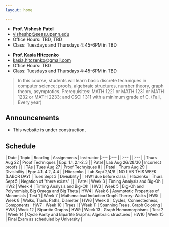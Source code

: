 ```yaml
---
layout: home

---
```

<div class="wrapper" markdown="0"><div class="footer-col-wrapper">
<div class="footer-col two-col-1">
    <ul class="contact-list">
        <li><b>Prof. Vishesh Patel</b></li>
        <li><a href="mailto:visheshp@seas.upenn.edu">visheshp@seas.upenn.edu</a></li>
        <li>Office Hours: TBD, TBD</li>
        <li>Class: Tuesdays and Thursdays 4:45-6PM in TBD</li>
    </ul>
</div>
<div class="footer-col two-col-2">
    <ul class="contact-list">
        <li><b>Prof. Kasia Hitczenko</b></li>
        <li><a href="mailto:kasia.hitczenko@gmail.com">kasia.hitczenko@gmail.com</a></li>
        <li>Office Hours: TBD</li>
        <li>Class: Tuesdays and Thursdays 4:45-6PM in TBD</li>
    </ul>
    </div>
</div></div>


> In this course, students will learn basic discrete techniques in computer science; proofs, algebraic structures, number theory, graph theory, asymptotics. Prerequisites: MATH 1221 or MATH 1231 or MATH 1232 or MATH 2233; and CSCI 1311 with a minimum grade of C. (Fall, Every year)


## Announcements ##
- This website is under construction.

## Schedule  ##

<div style="font-size:90%">

| Date | Topic | Reading | Assignments | Instructor
|:---  |:--- | |:--- | |:--- |
| Thurs Aug 22 | Proof Techniques | Epp: 1.1, 2.1-2.3 |  | Patel
| Lab Aug 26/28/30 | Incorrect proofs | | | TAs
| Tues Aug 27 | Proof Techniques II | | Patel
| Thurs Aug 29 | Divisibility | Epp: 4.1, 4.2, 4.4 | | Hitczenko
| Lab Sept 2/4/6 | NO LAB THIS WEEK (LABOR DAY)
| Tues Sept 3 | Divisibility |  | HW1 due before class | Hitczenko
| Thurs Sept 5 | Negation of "there exists" |  | | Patel
| Week 3 | Timing Analysis and Big-Oh | HW2
| Week 4 | Timing Analysis and Big-Oh | HW3
| Week 5 | Big-Oh and Polynomials, Big Omega and Big Theta | HW4
| Week 6 | Asymptotic Properties of Monomials | Test 1
| Week 7 | Mathematical Induction Graph Theory: Walks | HW5
| Week 8 | Walks, Trails, Paths, Diameter | HW6
| Week 9 | Cycles, Connectedness, Components | HW7
| Week 10 | Trees | 
| Week 11 | Spanning Trees, Graph Coloring | HW8
| Week 12 | Bipartite Graphs | HW9
| Week 13 | Graph Homomorphisms | Test 2
| Week 14 | Cycle Parity and Bipartite Graphs; Algebraic structures | HW10
| Week 15 | Final Exam as scheduled by University |

</div>
